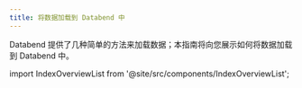 ```yaml
---
title: 将数据加载到 Databend 中
---
```


Databend 提供了几种简单的方法来加载数据；本指南将向您展示如何将数据加载到 Databend 中。

import IndexOverviewList from '@site/src/components/IndexOverviewList';

<IndexOverviewList />
